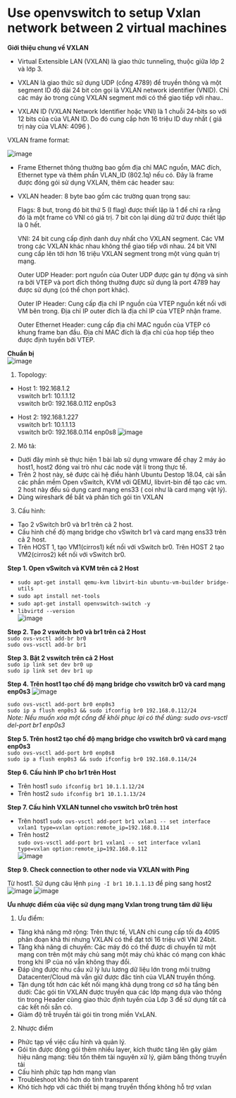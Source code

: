 # Use openvswitch to setup Vxlan network between 2 virtual machines  

**Giới thiệu chung về VXLAN**  

* Virtual Extensible LAN (VXLAN) là giao thức tunneling, thuộc giữa lớp 2 và lớp 3.

* VXLAN là giao thức sử dụng UDP (cổng 4789) để truyền thông và một segment ID độ dài 24 bit còn gọi là VXLAN network identifier (VNID). Chỉ các máy ảo trong cùng VXLAN segment mới có thể giao tiếp với nhau..

* VXLAN ID (VXLAN Network Identifier hoặc VNI) là 1 chuỗi 24-bits so với 12 bits của của VLAN ID. Do đó cung cấp hơn 16 triệu ID duy nhất ( giá trị này của VLAN: 4096 ).

VXLAN frame format:

![image](https://user-images.githubusercontent.com/46991949/118907515-d8717f00-b949-11eb-9eb6-afcfbca57b33.png)

* Frame Ethernet thông thường bao gồm địa chỉ MAC nguồn, MAC đích, Ethernet type và thêm phần VLAN_ID (802.1q) nếu có. Đây là frame được đóng gói sử dụng VXLAN, thêm các header sau:

* VXLAN header: 8 byte bao gồm các trường quan trọng sau:

    Flags: 8 but, trong đó bit thứ 5 (I flag) được thiết lập là 1 để chỉ ra rằng đó là một frame có VNI có giá trị. 7 bit còn lại dùng dữ trữ được thiết lập là 0 hết.

    VNI: 24 bit cung cấp định danh duy nhất cho VXLAN segment. Các VM trong các VXLAN khác nhau không thể giao tiếp với nhau. 24 bit VNI cung cấp lên tới hơn 16 triệu VXLAN     segment trong một vùng quản trị mạng.

    Outer UDP Header: port nguồn của Outer UDP được gán tự động và sinh ra bởi VTEP và port đích thông thường được sử dụng là port 4789 hay được sử dụng (có thể chọn port khác).

    Outer IP Header: Cung cấp địa chỉ IP nguồn của VTEP nguồn kết nối với VM bên trong. Địa chỉ IP outer đích là địa chỉ IP của VTEP nhận frame.

    Outer Ethernet Header: cung cấp địa chỉ MAC nguồn của VTEP có khung frame ban đầu. Địa chỉ MAC đích là địa chỉ của hop tiếp theo được định tuyến bởi VTEP.  
    
**Chuẩn bị**  
![image](https://user-images.githubusercontent.com/46991949/119123072-6720f180-ba59-11eb-8f9d-3effbc3c2d92.png)

1. Topology:  
* Host 1: 192.168.1.2   
    vswitch br1: 10.1.1.12  
    vswitch br0: 192.168.0.112    enp0s3
    
* Host 2: 192.168.1.227   
    vswitch br1: 10.1.1.13  
    vswitch br0: 192.168.0.114    enp0s8
![image](https://user-images.githubusercontent.com/46991949/118908940-7b2afd00-b94c-11eb-925b-6c9965664dde.png)

2. Mô tả:
* Dưới đây mình sẽ thực hiện 1 bài lab sử dụng vmware để chạy 2 máy ảo host1, host2 đóng vai trò như các node vật lí trong thực tế.
* Trên 2 host này, sẽ được cài hệ điều hành Ubuntu Destop 18.04, cài sẵn các phần mềm Open vSwitch, KVM với QEMU, libvirt-bin để tạo các vm. 2 host này đều sủ dụng card mạng ens33 ( coi như là card mạng vật lý).
* Dùng wireshark để bắt và phân tích gói tin VXLAN

3. Cấu hình:
* Tạo 2 vSwitch br0 và br1 trên cả 2 host.
* Cấu hình chế độ mạng bridge cho vSwitch br1 và card mạng ens33 trên cả 2 host.
* Trên HOST 1, tạo VM1(cirros1) kết nối với vSwitch br0. Trên HOST 2 tạo VM2(cirros2) kết nối với vSwitch br0.  

**Step 1. Open vSwitch và KVM trên cả 2 Host**    
* ```sudo apt-get install qemu-kvm libvirt-bin ubuntu-vm-builder bridge-utils```
* ```sudo apt install net-tools```  
* ```sudo apt-get install openvswitch-switch -y```  
* ```libvirtd --version```  
![image](https://user-images.githubusercontent.com/46991949/121205399-d6904100-c8a1-11eb-84c5-de75c5a902b8.png)  

**Step 2. Tạo 2 vswitch br0 và br1 trên cả 2 Host**  
```sudo ovs-vsctl add-br br0```  
```sudo ovs-vsctl add-br br1```  

**Step 3. Bật 2 vswitch trên cả 2 Host**  
```sudo ip link set dev br0 up```  
```sudo ip link set dev br1 up```  

**Step 4. Trên host1 tạo chế độ mạng bridge cho vswitch br0 và card mạng enp0s3** 
![image](https://user-images.githubusercontent.com/46991949/118913933-9568d900-b954-11eb-80cd-700fd9276ba9.png)
 
```sudo ovs-vsctl add-port br0 enp0s3```  
```sudo ip a flush enp0s3 && sudo ifconfig br0 192.168.0.112/24```  
*Note: Nếu muốn xóa một cổng để khôi phục lại có thể dùng: sudo ovs-vsctl del-port br1 enp0s3*  

**Step 5. Trên host2 tạo chế độ mạng bridge cho vswitch br0 và card mạng enp0s3**  
```sudo ovs-vsctl add-port br0 enp0s8```   
```sudo ip a flush enp0s3 && sudo ifconfig br0 192.168.0.114/24```  

**Step 6. Cấu hình IP cho br1 trên Host**
* Trên host1
```sudo ifconfig br1 10.1.1.12/24```
* Trên host2
```sudo ifconfig br1 10.1.1.13/24```  

**Step 7. Cấu hình VXLAN tunnel cho vswitch br0 trên host**
* Trên host1
```sudo ovs-vsctl add-port br1 vxlan1 -- set interface vxlan1 type=vxlan option:remote_ip=192.168.0.114```  
* Trên host2  
```sudo ovs-vsctl add-port br1 vxlan1 -- set interface vxlan1 type=vxlan option:remote_ip=192.168.0.112```  
![image](https://user-images.githubusercontent.com/46991949/121206894-0724aa80-c8a3-11eb-92f9-6c19573155d5.png)

**Step 9. Check connection to other node via VXLAN with Ping** 

Từ host1. Sử dụng câu lệnh ```ping -I br1 10.1.1.13``` để ping sang host2  
![image](https://user-images.githubusercontent.com/46991949/121212560-ae0b4580-c8a7-11eb-82b5-fe7cdb604c53.png)
![image](https://user-images.githubusercontent.com/46991949/121213985-f0815200-c8a8-11eb-8ec9-b1c1346a600d.png)


**Ưu nhược điểm của việc sử dụng mạng Vxlan trong trung tâm dữ liệu**  

1. Ưu điểm:
* Tăng khả năng mở rộng: Trên thực tế, VLAN chỉ cung cấp tối đa 4095 phân đoạn khả thi nhưng VXLAN có thể đạt tới 16 triệu với VNI 24bit.
* Tăng khả năng di chuyển: Các máy đó có thể được di chuyển từ một mạng con trên một máy chủ sang một máy chủ khác có mạng con khác trong khi IP của nó vẫn không thay đổi.
* Đáp ứng được nhu cầu xử lý lưu lương dữ liệu lớn trong môi trường Datacenter/Cloud mà vẫn giữ được đăc tính của VLAN truyền thống.
* Tận dụng tốt hơn các kết nối mạng khả dụng trong cơ sở hạ tầng bên dưới: Các gói tin VXLAN được truyền qua các lớp mạng dựa vào thông tin trong Header cùng giao thức định tuyến của Lớp 3 để sử dụng tất cả các kết nối sẵn có.
* Giảm độ trễ truyền tải gói tin trong miền VxLAN.

2. Nhược điểm  
* Phức tạp về việc cấu hình và quản lý.
* Gói tin được đóng gói thêm nhiều layer, kích thước tăng lên gây giảm hiệu năng mạng:  tiêu tốn thêm tài nguyên xử lý, giảm băng thông truyền tải
* Cấu hình phức tạp hơn mạng vlan
* Troubleshoot khó hơn do tính transparent
* Khó tích hợp với các thiết bị mạng truyền thống không hỗ trợ vxlan

